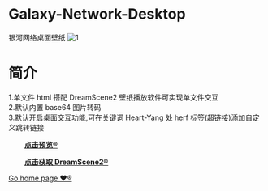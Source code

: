 # Galaxy-Network-Desktop
银河网络桌面壁纸
![1](https://github.com/heartyang520/Galaxy-Network-Desktop/assets/51397676/88f9389f-8098-4b15-a25f-3e10d8a2466a)
# 简介
1.单文件 html 搭配 DreamScene2 壁纸播放软件可实现单文件交互  
2.默认内置 base64 图片转码  
3.默认开启桌面交互功能,可在关键词 Heart-Yang 处 herf 标签(超链接)添加自定义跳转链接
<p><strong>&emsp;&emsp; <a href="https://heartyang520.github.io/Galaxy-Network-Desktop/"> 点击预览® </a> </strong>
<p><strong>&emsp;&emsp; <a href="https://github.com/he55/DreamScene2"> 点击获取 DreamScene2® </a> </strong>
<p> <a href="https://github.com/heartyang520">  Go home page ❤️® </a> </p>

